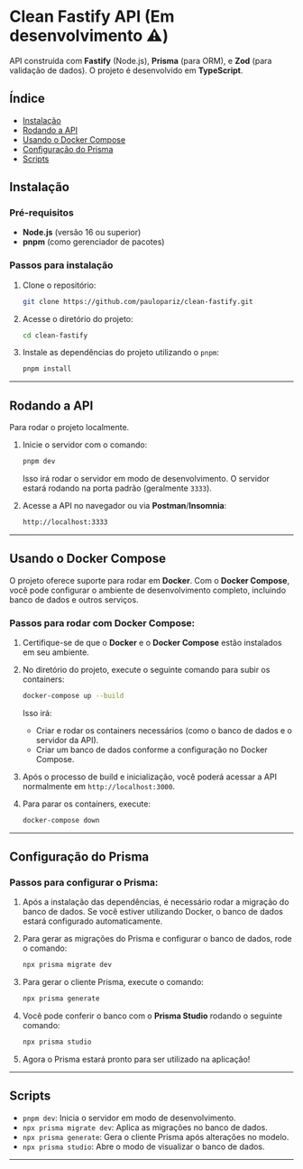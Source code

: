 
# Clean Fastify API (Em desenvolvimento ⚠️)

API construída com **Fastify** (Node.js), **Prisma** (para ORM), e **Zod** (para validação de dados). O projeto é desenvolvido em **TypeScript**.

## Índice

- [Instalação](#instalação)
- [Rodando a API](#rodando-a-api)
- [Usando o Docker Compose](#usando-o-docker-compose)
- [Configuração do Prisma](#configuração-do-prisma)
- [Scripts](#scripts)

## Instalação

### Pré-requisitos

- **Node.js** (versão 16 ou superior)
- **pnpm** (como gerenciador de pacotes)

### Passos para instalação

1. Clone o repositório:

   ```bash
   git clone https://github.com/paulopariz/clean-fastify.git
   ```

2. Acesse o diretório do projeto:

   ```bash
   cd clean-fastify
   ```

3. Instale as dependências do projeto utilizando o `pnpm`:

   ```bash
   pnpm install
   ```

---

## Rodando a API

Para rodar o projeto localmente.

1. Inicie o servidor com o comando:

   ```bash
   pnpm dev
   ```

   Isso irá rodar o servidor  em modo de desenvolvimento. O servidor estará rodando na porta padrão (geralmente `3333`).

2. Acesse a API no navegador ou via **Postman**/**Insomnia**:

   ```bash
   http://localhost:3333
   ```   
---

## Usando o Docker Compose

O projeto oferece suporte para rodar em **Docker**. Com o **Docker Compose**, você pode configurar o ambiente de desenvolvimento completo, incluindo banco de dados e outros serviços.

### Passos para rodar com Docker Compose:

1. Certifique-se de que o **Docker** e o **Docker Compose** estão instalados em seu ambiente.

2. No diretório do projeto, execute o seguinte comando para subir os containers:

   ```bash
   docker-compose up --build
   ```

   Isso irá:
   - Criar e rodar os containers necessários (como o banco de dados e o servidor da API).
   - Criar um banco de dados conforme a configuração no Docker Compose.
   
3. Após o processo de build e inicialização, você poderá acessar a API normalmente em `http://localhost:3000`.

4. Para parar os containers, execute:

   ```bash
   docker-compose down
   ```

---

## Configuração do Prisma

### Passos para configurar o Prisma:

1. Após a instalação das dependências, é necessário rodar a migração do banco de dados. Se você estiver utilizando Docker, o banco de dados estará configurado automaticamente.

2. Para gerar as migrações do Prisma e configurar o banco de dados, rode o comando:

   ```bash
   npx prisma migrate dev
   ```

3. Para gerar o cliente Prisma, execute o comando:

   ```bash
   npx prisma generate
   ```

4. Você pode conferir o banco com o **Prisma Studio** rodando o seguinte comando:

   ```bash
   npx prisma studio
   ```

5. Agora o Prisma estará pronto para ser utilizado na aplicação!

---

## Scripts

- `pnpm dev`: Inicia o servidor em modo de desenvolvimento.
- `npx prisma migrate dev`: Aplica as migrações no banco de dados.
- `npx prisma generate`: Gera o cliente Prisma após alterações no modelo.
- `npx prisma studio`: Abre o modo de visualizar o banco de dados.

---
